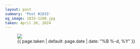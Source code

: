 ```yaml
---
layout: post
summary: 'Post #1833'
og_image: 1833-1280.jpg
taken: April 26, 2024
---
```


<figure class="post">
 <img sizes="(min-width: 700px) 50vw, calc(100vw - 2rem)" src="{{ site.assets_url }}/1833-640.jpg" srcset="{{ site.assets_url }}/1833-320.jpg 320w, {{ site.assets_url }}/1833-640.jpg 640w, {{ site.assets_url }}/1833-960.jpg 960w, {{ site.assets_url }}/1833-1280.jpg 1280w"/>
 <figcaption>
  <time>
   {{ page.taken | default: page.date | date: "%B %-d, %Y" }}
  </time>
 </figcaption>
</figure>
